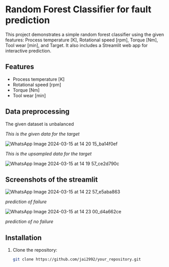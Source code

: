 # Random Forest Classifier for fault prediction

This project demonstrates a simple random forest classifier using the given features: Process temperature [K], Rotational speed [rpm], Torque [Nm], Tool wear [min], and Target. It also includes a Streamlit web app for interactive prediction.

## Features

- Process temperature [K]
- Rotational speed [rpm]
- Torque [Nm]
- Tool wear [min]

## Data preprocessing

The given dataset is unbalanced 

*This is the given data for the target*

![WhatsApp Image 2024-03-15 at 14 20 15_ba14f0ef](https://github.com/jai2992/dhruva/assets/136327019/ab113fa8-6ec8-4dcd-99f9-9dd31362cdda)

*This is the upsampled data for the target*

![WhatsApp Image 2024-03-15 at 14 19 57_ce2d790c](https://github.com/jai2992/dhruva/assets/136327019/b2dabd00-f50b-4b4c-be8e-b4c214fc40c3)

## Screenshots of the streamlit

![WhatsApp Image 2024-03-15 at 14 22 57_e5aba863](https://github.com/jai2992/dhruva/assets/136327019/922da172-7dd9-472b-a531-180424a9cf17)

*prediction of failure*

![WhatsApp Image 2024-03-15 at 14 23 00_d4a662ce](https://github.com/jai2992/dhruva/assets/136327019/8512ab46-2524-44eb-8098-32a644607e8f)

*prediction of no failure*

## Installation

1. Clone the repository:

   ```bash
   git clone https://github.com/jai2992/your_repository.git
